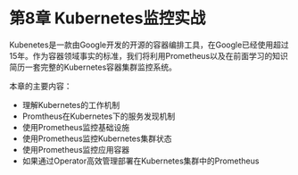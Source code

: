 # 第8章 Kubernetes监控实战

Kubenetes是一款由Google开发的开源的容器编排工具，在Google已经使用超过15年。作为容器领域事实的标准，我们将利用Prometheus以及在前面学习的知识简历一套完整的Kubernetes容器集群监控系统。 

本章的主要内容：

* 理解Kubernetes的工作机制
* Promtheus在Kubernetes下的服务发现机制
* 使用Prometheus监控基础设施
* 使用Prometheus监控Kubernetes集群状态
* 使用Prometheus监控应用容器
* 如果通过Operator高效管理部署在Kubernetes集群中的Prometheus